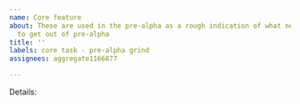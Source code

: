 ```yaml
---
name: Core feature
about: These are used in the pre-alpha as a rough indication of what needs to be done
  to get out of pre-alpha
title: ''
labels: core task - pre-alpha grind
assignees: aggregate1166877

---
```


Details:
